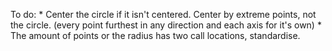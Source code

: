To do:
	* Center the circle if it isn't centered. Center by extreme points, not the circle. (every point furthest in any direction and each axis for it's own)
	* The amount of points or the radius has two call locations, standardise.
